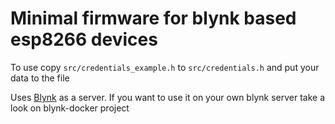 # Minimal firmware for blynk based esp8266 devices

To use copy `src/credentials_example.h` to `src/credentials.h` and put your data to the file

Uses [Blynk](https://blynk.cc) as a server. If you want to use it on your own blynk server take a look on blynk-docker project


